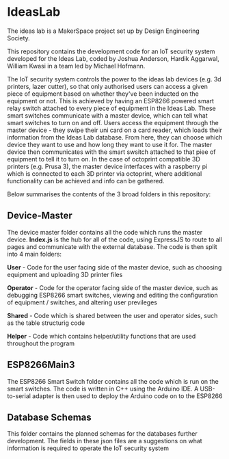 # IdeasLab

The ideas lab is a MakerSpace project set up by Design Engineering Society.

This repository contains the development code for an IoT security system developed for the Ideas Lab, coded by Joshua Anderson, Hardik Aggarwal, William Kwasi in a team led by Michael Hofmann.

The IoT security system controls the power to the ideas lab devices (e.g. 3d printers, lazer cutter), so that only authorised users can access a given piece of equipment based on whether they've been inducted on the equipment or not. This is achieved by having an ESP8266 powered smart relay switch attached to every piece of equipment in the Ideas Lab. These smart switches communicate with a master device, which can tell what smart switches to turn on and off. Users access the equipment through the master device - they swipe their uni card on a card reader, which loads their information from the Ideas Lab database. From here, they can choose which device they want to use and how long they want to use it for. The master device then communicates with the smart swsitch attached to that piee of equipment to tell it to turn on. In the case of octoprint compatible 3D printers (e.g. Prusa 3), the master device interfaces with a raspberry pi which is connected to each 3D printer via octoprint, where additional functionality can be achieved and info can be gathered.

Below summarises the contents of the 3 broad folders in this repository:


## Device-Master
The device master folder contains all the code which runs the master device. **Index.js** is the hub for all of the code, using ExpressJS to route to all pages and communicate with the external database. The code is then split into 4 main folders:

**User** - Code for the user facing side of the master device, such as choosing equipment and uploading 3D printer files

**Operator** - Code for the operator facing side of the master device, such as debugging ESP8266 smart switches, viewing and editing the configuration of equipment / switches, and altering user previleges

**Shared** - Code which is shared between the user and operator sides, such as the table structurig code

**Helper** - Code which contains helper/utility functions that are used throughout the program


## ESP8266Main3
The ESP8266 Smart Switch folder contains all the code which is run on the smart switches. The code is written in C++ using the Arduino IDE. A USB-to-serial adapter is then used to deploy the Arduino code on to the ESP8266


## Database Schemas
This folder contains the planned schemas for the databases further development. The fields in these json files are a suggestions on what information is required to operate the IoT security system
